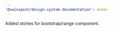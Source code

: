 ```yaml
---
'@swisspost/design-system-documentation': minor
---
```


Added stories for bootstrap/range component.
